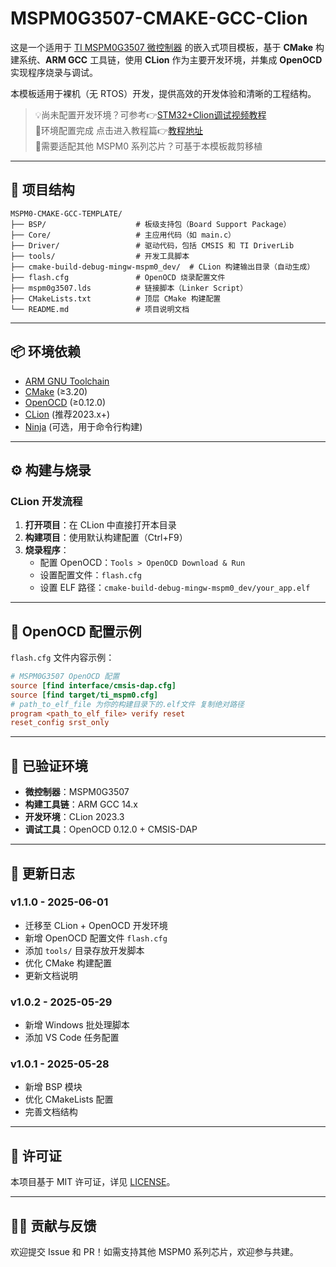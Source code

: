 
# MSPM0G3507-CMAKE-GCC-Clion

这是一个适用于 [TI MSPM0G3507 微控制器](https://www.ti.com/product/MSPM0G3507) 的嵌入式项目模板，基于 **CMake** 构建系统、**ARM GCC** 工具链，使用 **CLion** 作为主要开发环境，并集成 **OpenOCD** 实现程序烧录与调试。

本模板适用于裸机（无 RTOS）开发，提供高效的开发体验和清晰的工程结构。

> 💡尚未配置开发环境？可参考👉[STM32+Clion调试视频教程](https://www.bilibili.com/video/BV1pnjizYEAk/?spm_id_from=333.337.search-card.all.click)  
> 🌟环境配置完成 点击进入教程篇👉[教程地址]()  
> 🔄需要适配其他 MSPM0 系列芯片？可基于本模板裁剪移植  
 


---

## 🧱 项目结构

```
MSPM0-CMAKE-GCC-TEMPLATE/
├── BSP/                    # 板级支持包（Board Support Package）
├── Core/                   # 主应用代码（如 main.c）
├── Driver/                 # 驱动代码，包括 CMSIS 和 TI DriverLib
├── tools/                  # 开发工具脚本
├── cmake-build-debug-mingw-mspm0_dev/  # CLion 构建输出目录（自动生成）
├── flash.cfg               # OpenOCD 烧录配置文件
├── mspm0g3507.lds          # 链接脚本（Linker Script）
├── CMakeLists.txt          # 顶层 CMake 构建配置
└── README.md               # 项目说明文档
```

---

## 📦 环境依赖

- [ARM GNU Toolchain](https://developer.arm.com/downloads/-/arm-gnu-toolchain)
- [CMake](https://cmake.org/download/) (≥3.20)
- [OpenOCD](https://openocd.org/) (≥0.12.0)
- [CLion](https://www.jetbrains.com/clion/) (推荐2023.x+)
- [Ninja](https://ninja-build.org/) (可选，用于命令行构建)

---

## ⚙️ 构建与烧录

### CLion 开发流程
1. **打开项目**：在 CLion 中直接打开本目录
2. **构建项目**：使用默认构建配置（Ctrl+F9）
3. **烧录程序**：
   - 配置 OpenOCD：`Tools > OpenOCD Download & Run`
   - 设置配置文件：`flash.cfg`
   - 设置 ELF 路径：`cmake-build-debug-mingw-mspm0_dev/your_app.elf`

---

## 🔧 OpenOCD 配置示例

`flash.cfg` 文件内容示例：
```ini
# MSPM0G3507 OpenOCD 配置
source [find interface/cmsis-dap.cfg]
source [find target/ti_mspm0.cfg]
# path_to_elf_file 为你的构建目录下的.elf文件 复制绝对路径
program <path_to_elf_file> verify reset
reset_config srst_only
```

---

## 🧪 已验证环境

- **微控制器**：MSPM0G3507
- **构建工具链**：ARM GCC 14.x
- **开发环境**：CLion 2023.3
- **调试工具**：OpenOCD 0.12.0 + CMSIS-DAP

---

## 📝 更新日志

### v1.1.0 - 2025-06-01
- 迁移至 CLion + OpenOCD 开发环境
- 新增 OpenOCD 配置文件 `flash.cfg`
- 添加 `tools/` 目录存放开发脚本
- 优化 CMake 构建配置
- 更新文档说明

### v1.0.2 - 2025-05-29
- 新增 Windows 批处理脚本
- 添加 VS Code 任务配置

### v1.0.1 - 2025-05-28
- 新增 BSP 模块
- 优化 CMakeLists 配置
- 完善文档结构

---

## 📄 许可证

本项目基于 MIT 许可证，详见 [LICENSE](./LICENSE)。

---

## 🙋‍♂️ 贡献与反馈

欢迎提交 Issue 和 PR！如需支持其他 MSPM0 系列芯片，欢迎参与共建。
